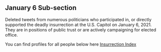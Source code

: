## January 6 Sub-section

Deleted tweets from numerous politicians who participated in, or directly supported the deadly insurrection at the U.S. Capitol on January 6, 2021. 
They are in positions of public trust or are actively campaigning for elected office.


You can find profiles for all peoplw below here  [Insurrection Index](https://insurrectionindex.org/records/?_record_type=persons&_elected_status=running%2Celected)



